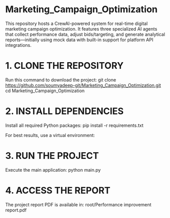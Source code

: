 # Marketing_Campaign_Optimization
This repository hosts a CrewAI-powered system for real-time digital marketing campaign optimization. It features three specialized AI agents that collect performance data, adjust bids/targeting, and generate analytical reports—initially using mock data with built-in support for platform API integrations.

# 1. CLONE THE REPOSITORY
Run this command to download the project:
git clone https://github.com/soumyadeep-git/Marketing_Campaign_Optimization.git
cd Marketing_Campaign_Optimization

# 2. INSTALL DEPENDENCIES
Install all required Python packages:
pip install -r requirements.txt

For best results, use a virtual environment:

# 3. RUN THE PROJECT
Execute the main application:
python main.py

# 4. ACCESS THE REPORT
The project report PDF is available in:
root/Performance improvement report.pdf
